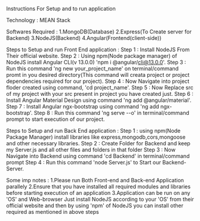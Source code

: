 Instructions For Setup and to run application 

Technology : MEAN Stack

Softwares Required : 
1.MongoDB(Database)
2.Express(To Create server for Backend)
3.NodeJS(Backend)
4.Angular(Frontend(client-side))

Steps to Setup and run Front End application : 
Step 1 : Install NodeJS From Their official website.
Step 2 : Using npm(Node package manager) of NodeJS install Angular CLI(v 13.0.0) 'npm i @angular/cli@13.0.0'.
Step 3 : Run this command 'ng new your_project_name' on terminal/command promt in you desired directory(This command will creata  project or project dependencies required for our project).
Step 4 : Now Navigate into project floder created using command, 'cd project_name'.
Step 5 : Now Replace src of my project with your src present in project you have created just.
Step 6 : Install Angular Material Design using command 'ng add @angular/material'.
Step 7 : Install Angular ngx-bootstrap using command 'ng add ngx-bootstrap'.
Step 8 : Run this command 'ng serve --o' in terminal/command prompt to start execution of our project.

Steps to Setup and run Back End application : 
Step 1 : using npm(Node Package Manager) install libraries like express,mongodb,cors,mongoose and other necessary libraries.
Step 2 : Create Folder for Backend and keep my Server.js and all other files and folders in that folder
Step 3 : Now Navigate into Backend using command 'cd Backend' in terminal/command prompt
Step 4 : Run this command 'node Server.js' to Start our Backend-Server.

Some imp notes :
1.Please run Both Front-end and Back-end Application parallely
2.Ensure that you have installed all required modules and libraries before starting execution of an application 
3.Application can be run on any 'OS' and Web-browser Just install NodeJS according to your 'OS' from their official website and then by using 'npm' of NodeJS you can install other required as mentioned in above steps


